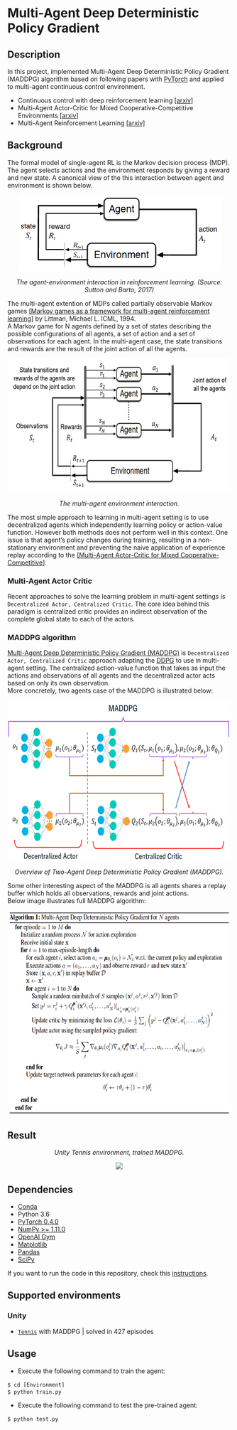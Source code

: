 # Multi-Agent Deep Deterministic Policy Gradient

## Description
In this project, implemented Multi-Agent Deep Deterministic Policy Gradient (MADDPG) algorithm based on following papers with [PyTorch](https://www.pytorch.org/) and applied to multi-agent continuous control environment.

- Continuous control with deep reinforcement learning [[arxiv]](https://arxiv.org/abs/1509.02971)
- Multi-Agent Actor-Critic for Mixed Cooperative-Competitive Environments [[arxiv]](https://arxiv.org/abs/1706.02275)
- Multi-Agent Reinforcement Learning [[arxiv]](https://arxiv.org/abs/1807.09427)

## Background
The formal model of single-agent RL is the Markov decision process (MDP).
The agent selects actions and the environment responds by giving a reward and new state. A canonical view of the this interaction between agent and environment is shown below.

<p align="center">
    <img src="../assets/agent_environment_interaction.png" height="170px">
</p>
<p align="center">
    <em>The agent-environment interaction in reinforcement learning. (Source: Sutton and Barto, 2017)</em>
</p>

The multi-agent extention of MDPs called partially observable Markov games
[[Markov games as a framework for multi-agent reinforcement learning]](https://www.google.com/url?sa=t&rct=j&q=&esrc=s&source=web&cd=1&ved=2ahUKEwjYwpTgnaLfAhXNc94KHUVGA5YQFjAAegQIBhAC&url=https%3A%2F%2Fwww2.cs.duke.edu%2Fcourses%2Fspring07%2Fcps296.3%2Flittman94markov.pdf&usg=AOvVaw3Z8842P_QFvL9BePhnSKUY) by Littman, Michael L. ICML, 1994.<br />
A Markov game for N agents defined by a set of states describing the possible configurations of all agents, a set of action and a set of observations for each agent. In the multi-agent case, the state transitions and rewards are the result of the joint action of all the agents.

<p align="center">
    <img src="../assets/markov_game.png" height="300px">
</p>
<p align="center">
    <em>The multi-agent environment interaction.</em>
</p>

The most simple approach to learning in multi-agent setting is
to use decentralized agents which independently learning policy or action-value function. However both methods does not perform well in this context.
One issue is that agent’s policy changes during training, resulting in a non-stationary environment and preventing the naive application of experience replay according to the [[Multi-Agent Actor-Critic for Mixed Cooperative-Competitive]](https://arxiv.org/abs/1706.02275).

### Multi-Agent Actor Critic
Recent approaches to solve the learning problem in multi-agent settings is ``Decentralized Actor, Centralized Critic``. The core idea behind this paradigm is centralized critic provides an indirect observation of the complete global state to each of the actors.

### MADDPG algorithm
[Multi-Agent Deep Deterministic Policy Gradient (MADDPG)](https://arxiv.org/abs/1706.02275) is ``Decentralized Actor, Centralized Critic`` approach adapting the [DDPG](https://arxiv.org/abs/1509.02971) to use in multi-agent setting. The centralized action-value function that takes as input the actions and observations of all agents and the decentralized actor acts based on only its own observation. <br />
More concretely, two agents case of the MADDPG is illustrated below:

<p align="center">
    <img src="../assets/maddpg.png" height="360px">
</p>
<p align="center">
    <em>Overview of Two-Agent Deep Deterministic Policy Gradient (MADDPG).</em>
</p>

Some other interesting aspect of the MADDPG is all agents shares a replay buffer which holds
all observations, rewards and joint actions. <br />
 Below image illustrates full MADDPG algorithm:

 <p align="center">
     <img src="../assets/maddpg_algorithm.png" height="460px">
 </p>

 ## Result
 
 <p align="center">
     <em>Unity Tennis environment, trained MADDPG.</em>
 </p>
 <p align="center">
     <img src="../assets/tennis_maddpg_test.gif" height="300px">
 </p>


 ## Dependencies
 - [Conda](https://conda.io/docs/user-guide/install/index.html)
 - Python 3.6
 - [PyTorch 0.4.0](http://pytorch.org/)
 - [NumPy >= 1.11.0](http://www.numpy.org/)
 - [OpenAI Gym](https://github.com/openai/gym)
 - [Matplotlib](https://matplotlib.org/)
 - [Pandas](https://pandas.pydata.org/)
 - [SciPy](https://www.scipy.org/)

 If you want to run the code in this repository, check this [instructions](https://github.com/dganbold/deep_reinforcement_learning).

## Supported environments

### Unity
- [`Tennis`](https://github.com/dganbold/deep_reinforcement_learning/tree/master/MADDPG/Tennis) with MADDPG | solved in 427 episodes

## Usage

- Execute the following command to train the agent:

```
$ cd [Environment]
$ python train.py
```

- Execute the following command to test the pre-trained agent:

```
$ python test.py
```
